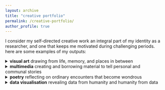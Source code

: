 ```yaml
---
layout: archive
title: "creative portfolio"
permalink: /creative-portfolio/
author_profile: true
---
```


I consider my self-directed creative work an integral part of my identity as a researcher, and one that keeps me motivated during challenging periods. here are some examples of my outputs:

<!---visual art---> 

<div>
<details>
  <summary>
    <b>visual art</b> drawing from life, memory, and places in between
    <br>
  </summary>
  <div style="margin-left:2em">
<img src="../images/good girl.jpeg" alt="sketch of a swedish vallhund wearing a blue t-shirt with text 'you deserve all the not-so-sweet (cake emoji) in the universe'">
<br><br>
<b><i>good girl</i></b>, 2023. ink on A4 sketchbook paper and digital drawing. produced for mom's birthday.
<br><br>
<img src="../images/bridge of sighs.jpeg" alt="black-and-white sketch of oxford's bridge of sighs">
<br><br>
<b><i>bridge of sighs</i></b>, 2023. ink on A5 card and limited prints.
<br><br>
<img src="../images/the gentleman.jpeg" alt="black-and-white sketch of an anteater in a bow tie talking to a group of ants. the anteater says 'hey how do I look? I'm meeting a date at this buffet tonight!'">
<br><br>
<b><i>the gentleman</i></b>, 2023. ink and highlighter on postcard. produced in support of Sobell House Hospice's <a href="https://sobellhouse.org/get-involved/my-lovely-postcards/" target="_blank">art auction</a> to fundraise for hospice care training for nurses.
<br><br>
<img src="../images/初一.png" alt="black-and-white sketch of a kitten clinging onto my mom's clothing">
<br><br>
<b><i>初一</i></b>, 2022. ink on printer paper.
<br><br>
<img src="../images/birchington-on-sea.png" alt="black-and-white sketch of the kent coast">
<br><br>
<b><i>birchington-on-sea</i></b>, 2021. ink on A4 card. 
<br><br>
<img src="../images/two boys.jpeg" alt="black-and-white sketch of two preteen boys smiling">
<br><br>
<b><i>two boys</i></b>, 2020. ink on A4 card. produced in support of MedSupplyDrive UK's <a href="https://www.youtube.com/watch?v=gPJOg4k1Zp4" target="_blank">art auction</a> to fundraise for protective equipment for healthcare workers during COVID-19.
<br><br>
<img src="../images/lights will guide you home.jpeg" alt="black-and-white sketch of london's BT tower viewed from a nearby street">
<br><br>
<b><i>lights will guide you home</i></b>, 2020. ink on A4 card and limited prints.
<br><br>
<img src="../images/al-qahira.jpeg" alt="black-and-white sketch of a brother and sister staring at the camera in cairo with a backdrop of local architecture">
<br><br>
<b><i>al-qahira</i></b>, 2019. ink on A3 card. included in Advanced Placement Studio Art portfolio scoring 5 (extremely well qualified for university-level visual arts coursework).
<br><br>
<img src="../images/bent, not broken.jpeg" alt="black-and-white sketch of a scoliosis brace (corset) with a variety of juvenile motivational messages on its front">
<br><br>
<b><i>bent, not broken</i></b>, 2019. ink on A3 card. included in Advanced Placement Studio Art portfolio scoring 5 (extremely well qualified for university-level visual arts coursework).
<br><br>
<img src="../images/profit over patient.jpeg" alt="sketch of a young woman bent over with a series of ferocious surgical tools drilling into her">
<br><br>
<b><i>profit over patient</i></b>, 2019. ink, graphite, and colour pencil on A3 card. included in Advanced Placement Studio Art portfolio scoring 5 (extremely well qualified for university-level visual arts coursework).
<br><br>
<img src="../images/patient journey.jpeg" alt="sketch of a series of objects aligned in the shape of a curved spine">
<br><br>
<b><i>patient journey</i></b>, 2019. marker and ink on A3 card. included in Advanced Placement Studio Art portfolio scoring 5 (extremely well qualified for university-level visual arts coursework).
<br><br>
<img src="../images/cultural field studies.jpeg" alt="sketch of an open suitcase with a guitar and miscellaneous essentials">
<br><br>
<b><i>cultural field studies</i></b>, 2018. ink, marker, and colour pencil on A3 card. included in Advanced Placement Studio Art portfolio scoring 5 (extremely well qualified for university-level visual arts coursework).
<br><br>
<img src="../images/left behind.jpeg" alt="sketch of a deer/wildebeest skull">
<br><br>
<b><i>left behind</i></b>, 2018. graphite on A4 card.
<br><br>
<img src="../images/self-portrait.jpeg" alt="sketch of yaning, a teenage chinese woman in glasses staring intently at the camera">
<br><br>
<b><i>self-portrait</i></b>, 2017. graphite on A4 card.
    </div>
</details> 
</div>
<!---multimedia---> 
<div>
<details>
  <summary>
    <b>multimedia</b> creating and borrowing material to tell personal and communal stories
    <br>
  </summary> 
  <p style="margin-left:2em"><b>a 9/12 story</b> september 2023</p>
<iframe style="margin-left:2em" width="560" height="315" src="https://www.youtube.com/embed/ihIQh7mgDAM?si=msxP1us_cg17cCvl" title="YouTube video player" frameborder="0" allow="accelerometer; autoplay; clipboard-write; encrypted-media; gyroscope; picture-in-picture; web-share" allowfullscreen></iframe>
  <p style="margin-left:2em"><b>coding a flower with R for father's day</b> june 2023</p>
<iframe style="margin-left:2em" width="560" height="315" src="https://www.youtube.com/embed/cpqRz9zeLoE?si=XIcSQ2YFG5NEWhfo" title="YouTube video player" frameborder="0" allow="accelerometer; autoplay; clipboard-write; encrypted-media; gyroscope; picture-in-picture; web-share" allowfullscreen></iframe>
  <p style="margin-left:2em"><b>"tum hi ho" translated from hindi to english to french</b> april 2023</p>
<iframe style="margin-left:2em" width="560" height="315" src="https://www.youtube.com/embed/7rAOULkXF6U?si=NxeW05YscUv2_LUT" title="YouTube video player" frameborder="0" allow="accelerometer; autoplay; clipboard-write; encrypted-media; gyroscope; picture-in-picture; web-share" allowfullscreen></iframe>
  <p style="margin-left:2em"><b>telling the story of "come from away" with found objects</b> january 2023</p>
<iframe style="margin-left:2em" width="560" height="315" src="https://www.youtube.com/embed/qIkPQtrzfXs?si=LWLj1SYTdiK7nTyo" title="YouTube video player" frameborder="0" allow="accelerometer; autoplay; clipboard-write; encrypted-media; gyroscope; picture-in-picture; web-share" allowfullscreen></iframe>
  <br>
  <p style="margin-left:2em"><i>commended by real-life Gander residents and by the West End's "Come From Away" production.</i></p>
  <p style="margin-left:2em"><b>polar bears: a christmas story</b> december 2022</p>
<iframe style="margin-left:2em" width="560" height="315" src="https://www.youtube.com/embed/9vflCz6MUwM?si=U-1b3ZwA-cx9_xBj" title="YouTube video player" frameborder="0" allow="accelerometer; autoplay; clipboard-write; encrypted-media; gyroscope; picture-in-picture; web-share" allowfullscreen></iframe>
  <p style="margin-left:2em"><b>thanksgiving: what gratitude means to 500 people</b> november 2022</p>
<iframe style="margin-left:2em" width="560" height="315" src="https://www.youtube.com/embed/O-gSNdvSXsM?si=upVZp36AqPle9CaD" title="YouTube video player" frameborder="0" allow="accelerometer; autoplay; clipboard-write; encrypted-media; gyroscope; picture-in-picture; web-share" allowfullscreen></iframe>
</details> 
</div>
<!---poetry---> 
<div>
<details>
  <summary>
    <b>poetry</b> reflecting on ordinary encounters that become wondrous
    <br>
  </summary> 
  <details>
  <summary style="margin-left:2em"><b>there is the home key</b> april 2023</summary> 
  <p style="margin-left:3em">
I struck my first note and the room’s silence swelled<br>
from the antiseptic dispenser hazard-red on the wall<br> 
to the reception’s almost-spring bouquets – there<br>
you were cradling your coffee cup with not a word<br>
to each other or me and I tuned and wondered<br>
how you knew her and if you awoke together<br>
and for how long and who you kept vigil for<br>
and how to spell their name and how you<br>
spoke the name only you knew them by<br>
and where sundays mostly found them.<br><br>

During the chorus I looked up – there<br>
you were holding your little one up high<br>
and our eyes drew together and I sparkled<br>
with mine and I turned the page wondering<br>
how many nursery rhymes covered the miles<br>
to here where he sits taller than your sighs<br>
on your shoulders ever-enchanted by your<br>
smiling bright and what that smile had<br> 
swallowed from words too wide<br> 
to unknowns that seemed always wider.<br><br>

I reached the softest section – there<br>
you were as the double doors gave way<br>
to the figures who carried you into their<br>
flashing carriage in the middle of supper<br>
with your reading specs and today’s paper<br>
and I let the strings ring and wondered<br>
what the table you just set was like —<br>
the one they wrested you from tonight<br>
as you sat in garments you thought<br>
only your home would keep in sight.<br><br>

In a music theory class I left long ago<br>
they called home the key you depart from<br> 
and the one landing your stories safe so<br>
let me stop my wondering and tell this story<br>
so this hazard-red room may feel like another<br>
and if you listen for a second with a stranger<br>
I may stop your unknowns from growing wider<br>
and when I strike my last note in the final measure<br>
to dismiss the wailing carriages that flicker – there<br>
is the home key and we will come home together.
  </p>
  <p style="margin-left:3em"><i>placed first in Kellogg College's 2023 Creative Writing Competition.</i></p>
<p style="margin-left:3em"><b>performance with musical accompaniment</b></p>
<iframe style="margin-left:3em" width="560" height="315" src="https://www.youtube.com/embed/AahKWc61KNM?si=8GDwVe3CI8-p9tKy" title="YouTube video player" frameborder="0" allow="accelerometer; autoplay; clipboard-write; encrypted-media; gyroscope; picture-in-picture; web-share" allowfullscreen></iframe>
  </details>
  <details>
  <summary style="margin-left:2em"><b>chicken soup</b> april 2023</summary> 
  <p style="margin-left:3em">
this kitchen is mine tonight<br>
so I make chicken soup<br><br>

I coax two garlic cloves<br>
from their coats<br>
for it is spring<br>
and sprinkle rapeseed oil<br>
to make a coat<br>
for my years-scratched pot<br><br>

drop one clove<br>
on the ground<br>
(for dramatic effect)<br>
and slice the other<br>
as thin as I dare<br>
then thinner<br><br>

wrestle chicken legs<br>
from the icebox shelf<br>
then remove their skin<br>
and thank all the world<br>
that I will never<br>
become a surgeon<br><br>

submerge these contents<br>
in cold tap water<br>
then proclaim this<br>
“soup”<br>
and no one shall argue<br>
but before service:<br><br>

gather green beans<br>
in a line like primary school<br>
then trim their toenails<br>
and wield almost-two carrots<br>
for their waxing appointment<br>
then slice into discs<br><br>

curate four potatoes<br>
with all manners of blemishes<br>
then quarter and halve<br>
for in this crowding pot<br>
they will become whole<br>
(also they should be rinsed forgot that part sorry)<br><br>

select one small capsicum<br>
that looks most harmless<br>
and add its peel and flesh<br>
and seeds and all and<br>
soon my fingers burn<br>
and my tongue doubly so<br><br>

season with trepidation<br>
and then with vigour<br>
and also with salt<br>
and then with pepper<br>
and leave the pot<br>
no matter the temptation<br><br>

this kitchen was mine tonight<br>
so I made chicken soup
  </p>
  </details>
<details>
  <summary style="margin-left:2em"><b>amersham</b> december 2021</summary> 
  <p style="margin-left:3em">
can you believe that we walked for<br>
one<br>
and<br>
a<br>
half<br>
miles on the highway on slippingautumnleaves and<br>
puddles glistening with<br>
every strobe of headlights<br>
under the fickle painted sky<br>
until the sun closed the door<br>
on its way out<br>
and<br>
every<br>
up<br>
hill<br>
step<br>
became a race<br>
to tube station salvation?<br><br>

friendship is being drenched and nourished and blinded and saved.
  </p>
  </details>
<details>
  <summary style="margin-left:2em"><b>BBE: 10-07-2020</b> september 2020</summary> 
  <p style="margin-left:3em">
He scoured the shelves<br>
of seeded buns and loaded loaves<br>
like an ostrich, dilly-dallying, dignified.<br>
His lofty frame held a dress shirt<br>
and dark bright eyes under flowing dreadlocks.<br>
I crouched alongside him,<br>
examining the same baked wares.<br>
"'Scuse me", said a gruff voice<br>
out of thin, stale, grocery-closing-time air.<br>
"Do you know what day it is?"<br>
"Me? Of course! It's -- "<br>
Forgetting my pandemic rituals,<br>
I summoned my cell's home screen,<br>
deciphering, decrying this fatal germ invitation.<br>
"It's the tenth!"<br>
"See, ha. You don't know it either!",<br>
he quipped.<br>
We returned to the best before's and use by's.<br>
I waited behind him in line<br>
and we never spoke again.<br>
I thanked the security guard<br>
and faced bustling Chapel Market<br>
smelling the ocean and the toasty sun,<br>
wondering how I smiled so big<br>
to the stranger who stripped me of the illusion<br>
that I had myself together.
  </p>
</details>
</details>
</div>
<!---data visualisation---> 
<div>
<details>
  <summary>
    <b>data visualisation</b> revealing data from humanity and humanity from data
    <br> 
  </summary>
  <p style="margin-left:2em"><b>I wrote this for you:</b> visualising the dedications behind 500 award-winning books - read <a href="https://wmjlwuh.medium.com/i-wrote-this-for-you-6435b002c6c6" target="_blank">here</a>
  <br>
  <b>Napoleon's defeat and Lewis' continuing fight:</b> visualising the Selma-Montgomery marches with a 200-year-old chart type - read 
  <a href="https://wmjlwuh.medium.com/napoleons-defeat-and-lewis-continuing-fight-968ca435a607" target="_blank">here</a> 
  <br>
  <b>memory and longing in "This is Us":</b> visualising flashbacks in my favourite drama series - read <a href="https://wmjlwuh.medium.com/memory-and-longing-in-this-is-us-37dbf81b4b7e" target="_blank">here</a> 
  <br>
  <b>this is for Maple:</b> visualising the career of a musician-turned rescue dog - read <a href="https://wmjlwuh.medium.com/this-is-for-maple-30967e6ff973" target="_blank">here</a> 
  <br>
  <b>is the telly for everyone?</b> visualising the accessibility of European TV channels (published on UX Collective) - read <a href="https://uxdesign.cc/is-the-telly-for-everyone-22e68ec36945" target="_blank">here</a>  
  <br>
  <b>no art, just the artist?</b> visualising Marina Abramović's iconic MoMA performance - read <a href="https://wmjlwuh.medium.com/no-art-just-the-artist-f144f01b8374" target="_blank">here</a>  
  <br>
  <b>the white rhinos of linguistics:</b> visualising the world's endangered languages (published on Towards Data Science) - read <a href="https://towardsdatascience.com/the-white-rhinos-of-linguistics-c8072b390212" target="_blank">here</a> 
  <br>
  <b>lullaby:</b> honouring the most vulnerable victims of violence in Palestine and Israel - read <a href="https://wmjlwuh.medium.com/lullaby-bde23cec23ca" target="_blank">here</a>
  <br>
  <b>can you hear the sirens?</b> visualising NYC ambulance response patterns during the pandemic - read <a href="https://wmjlwuh.medium.com/can-you-hear-the-sirens-61fe05efb1eb" target="_blank">here</a>
  <br>
  <b>happy mothers' day:</b> visualising a mother-daughter relationship with pen and paper - read <a href="https://wmjlwuh.medium.com/happy-mothers-day-my-first-attempt-at-hand-drawn-data-visualisation-79dc720894ca" target="_blank">here</a>
  <br>
  <b>holding my breath:</b> visualising India's COVID-19 crisis - read <a href="https://wmjlwuh.medium.com/i-hold-my-breath-part-1-4c07f6096cb8" target="_blank">here</a>  
  <br>
  <b>meet the superhumans:</b> visualising the growth of the Paralympic Games - read <a href="https://wmjlwuh.medium.com/meet-the-superhumans-have-the-paralympic-games-lived-up-to-their-name-50da9064ef6" target="_blank">here</a></p>  
</details>
</div>
